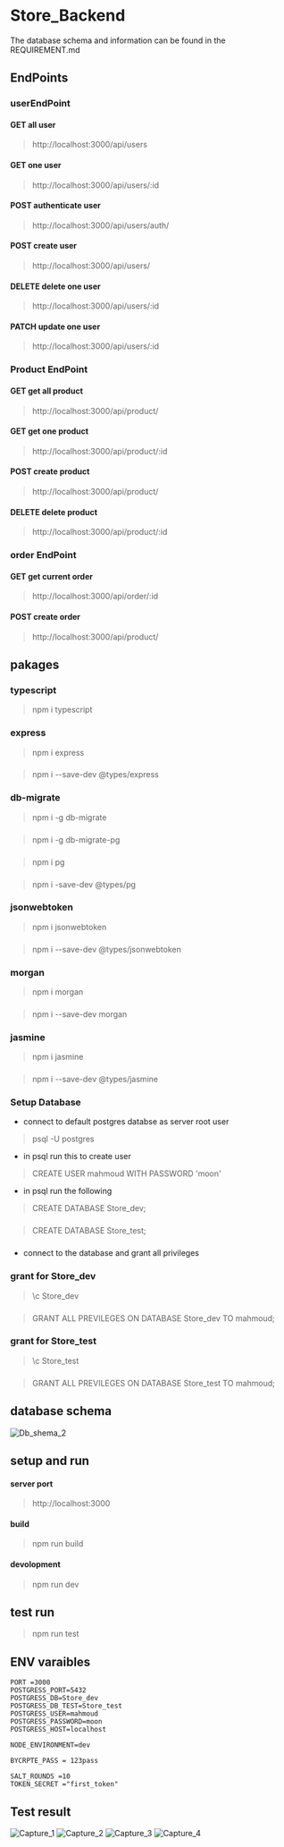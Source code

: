 # Store_Backend
The database schema and information can be found in the REQUIREMENT.md
## EndPoints
### userEndPoint
  #### GET all user
  > http://localhost:3000/api/users
  #### GET one user
  > http://localhost:3000/api/users/:id
  #### POST authenticate user
  > http://localhost:3000/api/users/auth/
  #### POST create user
  > http://localhost:3000/api/users/

  #### DELETE delete one user
  > http://localhost:3000/api/users/:id
  #### PATCH  update one user
  > http://localhost:3000/api/users/:id
### Product EndPoint
   #### GET get all product
   >  http://localhost:3000/api/product/
   #### GET get one product 
   > http://localhost:3000/api/product/:id
   #### POST create product 
   > http://localhost:3000/api/product/
   #### DELETE delete product
  > http://localhost:3000/api/product/:id
### order EndPoint 
  #### GET get current order 
  > http://localhost:3000/api/order/:id
  #### POST create order 
  > http://localhost:3000/api/product/
## pakages 
### typescript
  > npm i typescript
### express
 > npm i express 
###
 > npm i --save-dev @types/express
### db-migrate
 > npm i -g db-migrate
 ###
 > npm i -g db-migrate-pg
 ###
 > npm i pg
 ###
 > npm i -save-dev @types/pg
### jsonwebtoken
 > npm i jsonwebtoken
 ###
 > npm i --save-dev @types/jsonwebtoken
### morgan 
> npm i morgan
###
> npm i --save-dev morgan
### jasmine 
> npm i jasmine 
###
> npm i --save-dev @types/jasmine


### Setup Database
* connect to default postgres databse as server root user 
> psql -U postgres
* in psql run this to create user 
> CREATE USER mahmoud WITH PASSWORD 'moon'
* in psql run the following 
> CREATE DATABASE Store_dev;
###
> CREATE DATABASE Store_test;
###
* connect to the database and grant all privileges
### grant for Store_dev
 > \c Store_dev
 ###
 > GRANT ALL PREVILEGES ON DATABASE Store_dev TO mahmoud;
### grant for Store_test
 > \c Store_test
 ###
 > GRANT ALL PREVILEGES ON DATABASE Store_test TO mahmoud;
## database schema
![Db_shema_2](https://user-images.githubusercontent.com/95087747/154383729-23744a5f-7f15-4f25-91b2-b7f59e66571f.PNG)


## setup and run 
#### server port
 > http://localhost:3000
#### build
 > npm run build
#### devolopment
> npm run dev
## test run
> npm run test
## ENV varaibles

```
PORT =3000
POSTGRESS_PORT=5432
POSTGRESS_DB=Store_dev
POSTGRESS_DB_TEST=Store_test
POSTGRESS_USER=mahmoud
POSTGRESS_PASSWORD=moon
POSTGRESS_HOST=localhost

NODE_ENVIRONMENT=dev

BYCRPTE_PASS = 123pass

SALT_ROUNDS =10
TOKEN_SECRET ="first_token"
```


## Test result 
![Capture_1](https://user-images.githubusercontent.com/95087747/154823079-d8b92c67-3b2d-4e4c-b12f-bc752a099d59.PNG)
![Capture_2](https://user-images.githubusercontent.com/95087747/154823090-733c871a-39ac-43de-8c99-2d8c6ba40238.PNG)
![Capture_3](https://user-images.githubusercontent.com/95087747/154823091-bb5b6562-b450-4f8d-9d67-458d5be12978.PNG)
![Capture_4](https://user-images.githubusercontent.com/95087747/154823092-021b4701-285b-4be7-984b-70b97b8f1e6a.PNG)












